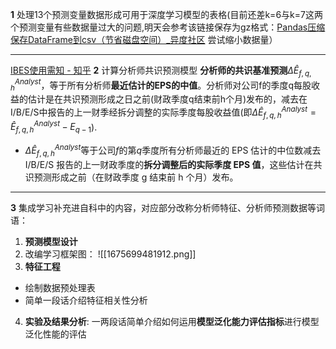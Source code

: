 **1** 处理13个预测变量数据形成可用于深度学习模型的表格(目前还差k=6与k=7这两个预测变量有些数据量过大的问题,明天会参考该链接保存为gz格式：[Pandas压缩保存DataFrame到csv（节省磁盘空间）\_异度社区](https://www.edoou.com/articles/1673492563897843) 尝试缩小数据量）


---
[IBES使用需知 - 知乎](https://zhuanlan.zhihu.com/p/420382569)
**2** 计算分析师共识预测模型
**分析师的共识基准预测**$\Delta \hat{E}_{f,q,h}^{Analyst}$，等于所有分析师**最近估计的EPS的中值**。分析师对公司f的季度q每股收益的估计是在共识预测形成之日之前(财政季度q结束前h个月)发布的，减去在I/B/E/S中报告的上一财季经拆分调整的实际季度每股收益值(即$\Delta \hat{E}_{f,q,h}^{Analyst} = \hat{E}_{f,q,h}^{Analyst} - E_{q-1}$).

- $\Delta \hat{E}_{f,q,h}^{Analyst}$等于公司$f$的第$q$季度所有分析师最近的 EPS 估计的中位数减去 I/B/E/S 报告的上一财政季度的**拆分调整后的实际季度 EPS 值**，这些估计在共识预测形成之前（在财政季度 g 结束前 h 个月）发布。

---
**3** 集成学习补充进自科中的内容，对应部分改称分析师特征、分析师预测数据等词语：
1. **预测模型设计**
2. 改编学习框架图：
![[1675699481912.png]]
3. **特征工程**
- 绘制数据预处理表
- 简单一段话介绍特征相关性分析
4. **实验及结果分析**: 一两段话简单介绍如何运用**模型泛化能力评估指标**进行模型泛化性能的评估
